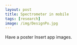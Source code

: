 ```yaml
---
layout: post
title: Spectrometer in mobile
tags: [research]
image: /img/DesignPo.jpg
---
```


Have a poster
Insert app images.
